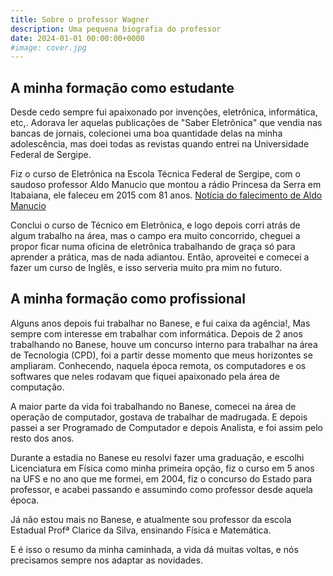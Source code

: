```yaml
---
title: Sobre o professor Wagner
description: Uma pequena biografia do professor
date: 2024-01-01 00:00:00+0000
#image: cover.jpg
---
```


## A minha formação como estudante

Desde cedo sempre fui apaixonado por invenções, eletrônica, informática, etc,. Adorava ler aquelas publicações de "Saber Eletrônica" que vendia nas bancas de jornais, colecionei uma boa quantidade delas na minha adolescência, mas doei todas as revistas quando entrei na Universidade Federal de Sergipe.

Fiz o curso de Eletrônica na Escola Técnica Federal de Sergipe, com o saudoso professor Aldo Manucio que montou a rádio Princesa da Serra em Itabaiana, ele faleceu em 2015 com 81 anos. [Notícia do falecimento de Aldo Manucio](https://a8se.com/noticias/sergipe/morre-o-professor-aldo-manucio-aos-81-anos/)

Conclui o curso de Técnico em Eletrônica, e logo depois corri atrás de algum trabalho na área, mas o campo era muito concorrido, cheguei a propor ficar numa oficina de eletrônica trabalhando de graça só para aprender a prática, mas de nada adiantou. Então, aproveitei e comecei a fazer um curso de Inglês, e isso serveria muito pra mim no futuro.

## A minha formação como profissional

Alguns anos depois fui trabalhar no Banese, e fui caixa da agência!, Mas sempre com interesse em trabalhar com informática. Depois de 2 anos trabalhando no Banese, houve um concurso interno para trabalhar na área de Tecnologia (CPD), foi a partir desse momento que meus horizontes se ampliaram. Conhecendo, naquela época remota, os computadores e os softwares que neles rodavam que fiquei apaixonado pela área de computação. 

A maior parte da vida foi trabalhando no Banese, comecei na área de operação de computador, gostava de trabalhar de madrugada. E depois passei a ser Programado de Computador e depois Analista, e foi assim pelo resto dos anos.

Durante a estadia no Banese eu resolvi fazer uma graduação, e escolhi Licenciatura em Física como minha primeira opção, fiz o curso em 5 anos na UFS e no ano que me formei, em 2004, fiz o concurso do Estado para professor, e acabei passando e assumindo como professor desde aquela época.

Já não estou mais no Banese, e atualmente sou professor da escola Estadual Profª Clarice da Silva, ensinando Física e Matemática.

E é isso o resumo da minha caminhada, a vida dá muitas voltas, e nós precisamos sempre nos adaptar as novidades.
